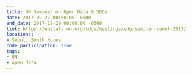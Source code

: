 ```yaml
---
title: UN Seminar on Open Data & SDGs
date: 2017-09-27 00:00:00 -0500
end_date: 2017-12-29 00:00:00 -0600
link: https://unstats.un.org/sdgs/meetings/sdg-seminar-seoul-2017/
locations:
- Seoul, South Korea
code_participation: true
tags:
- UN
- open data
---
```

